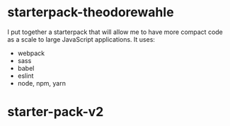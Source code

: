 # starterpack-theodorewahle

I put together a starterpack that will allow me to have more compact code as a scale to large JavaScript applications. It uses:

- webpack
- sass
- babel
- eslint
- node, npm, yarn
# starter-pack-v2
